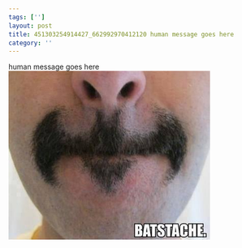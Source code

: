```yaml
---
tags: ['']
layout: post
title: 451303254914427_662992970412120 human message goes here
category: ''
---
```

human message goes here
![451303254914427_662992970412120](/uploads/2013-11-20-451303254914427_662992970412120-human-message-goes-here.jpg)
